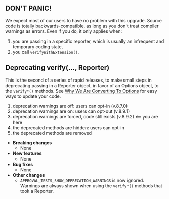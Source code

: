 <!-- See the [v.8.9.2 milestone](https://github.com/approvals/ApprovalTests.cpp/milestone/__MILESTONE_NUMBER__?closed=1) for the full list of changes. -->

## DON'T PANIC!

We expect most of our users to have no problem with this upgrade. Source code is totally backwards-compatible, as long as you don't treat compiler warnings as errors. Even if you do, it only applies when:

 1. you are passing in a specific reporter, which is usually an infrequent and temporary coding state,
 2. you call `verifyWithExtension()`. 

## Deprecating verify(..., Reporter)

This is the second of a series of rapid releases, to make small steps in deprecating passing in a Reporter object, in favor of an Options object, to the `verify*()` methods. See [Why We Are Converting To Options](/doc/explanations/WhyWeAreConvertingToOptions.md#top) for easy ways to update your code.

1. deprecation warnings are off: users can opt-in (v.8.7.0)
1. deprecation warnings are on: users can opt-out (v.8.9.1)
1. deprecation warnings are forced, code still exists (v.8.9.2)  <== you are here
1. the deprecated methods are hidden: users can opt-in
1. the deprecated methods are removed

* **Breaking changes**
    * None
* **New features**
    * None
* **Bug fixes**
    * None
* **Other changes**
    * `APPROVAL_TESTS_SHOW_DEPRECATION_WARNINGS` is now ignored. Warnings are always shown when using the `verify*()` methods that took a Reporter.
